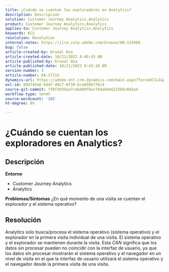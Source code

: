 ```yaml
---
title: ¿Cuándo se cuentan los exploradores en Analytics?
description: Descripción
solution: Customer Journey Analytics,Analytics
product: Customer Journey Analytics,Analytics
applies-to: Customer Journey Analytics,Analytics
keywords: KCS
resolution: Resolution
internal-notes: https://jira.corp.adobe.com/browse/AN-153466
bug: false
article-created-by: Krunal Oza
article-created-date: 10/21/2022 8:40:43 AM
article-published-by: Krunal Oza
article-published-date: 10/21/2022 8:43:16 AM
version-number: 3
article-number: KA-17115
dynamics-url: https://adobe-ent.crm.dynamics.com/main.aspx?forceUCI=1&pagetype=entityrecord&etn=knowledgearticle&id=d401d507-1c51-ed11-bba2-0022480867fb
exl-id: 89d745a6-6d4f-49c7-8f30-bce8505ff6c4
source-git-commit: 7f0f5035ea7cebd60f6ec7bda9de6225b6c602a4
workflow-type: tm+mt
source-wordcount: '102'
ht-degree: 8%

---
```


# ¿Cuándo se cuentan los exploradores en Analytics?

## Descripción

<b>Entorno</b>
- Customer Journey Analytics
- Analytics



<b>Problemas/Síntomas</b>
¿En qué momento de una visita se cuentan el explorador y el sistema operativo?


## Resolución


Analytics solo busca/procesa el sistema operativo (sistema operativo) y el explorador en la primera visita individual de una visita. El sistema operativo y el explorador se mantienen durante la visita. Esta *CAN* significa que los datos sin procesar pueden no coincidir con la interfaz de usuario, ya que los datos sin procesar mostrarán el sistema operativo y el navegador en un nivel de visita en el que la interfaz de usuario utilizará el sistema operativo y el navegador desde la primera visita de una visita.
